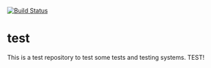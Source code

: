 [![Build Status](https://travis-ci.org/nochmu/test.svg?branch=master)](https://travis-ci.org/nochmu/test)

# test
This is a test repository to test some tests and testing systems. TEST!
